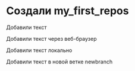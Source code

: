 # Создали my_first_repos

Добавили текст

Добавили текст через веб-браузер

Добавили текст локально 

Добавили текст в новой ветке newbranch
